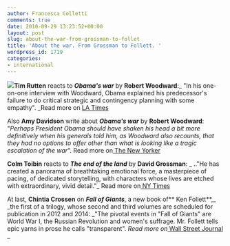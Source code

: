 ```yaml
---
author: Francesca Colletti
comments: true
date: 2010-09-29 13:23:52+00:00
layout: post
slug: about-the-war-from-grossman-to-follet
title: 'About the war. From Grossman to Follett. '
wordpress_id: 1719
categories:
- international
---
```


**![](http://ecx.images-amazon.com/images/I/51po%2Bq4SaQL._SL500_AA300_.jpg)Tim Rutten** reacts to _**Obama's war**_ by **Robert Woodward**:_ "In his one-on-one interview with Woodward, Obama explained his predecessor's failure to do critical strategic and contingency planning with some empathy". _Read more on [LA Times ](http://www.latimes.com/entertainment/news/la-et-rutten-20100927,0,6157028.story)

Also **Amy Davidson** write about _**Obama's war**_ by **Robert Woodward**: "_Perhaps President Obama should have shaken his head a bit more definitively when his generals told him, as Woodward also recounts, that they had no options to offer other than what is looking like a tragic escalation of the war_". Read more on[ The New Yorker](http://www.newyorker.com/online/blogs/closeread/2010/09/woodwards-troubled-sleep.html)

**Colm Toibin** reacts to _**The end of the land**_ by **David Grossman**:
_ .."He has created a panorama of breathtaking emotional force, a masterpiece of pacing, of dedicated storytelling, with characters whose lives are etched with extraordinary, vivid detail."_ Read more on[ NY Times](http://www.nytimes.com/2010/09/26/books/review/Toibin-t.html?_r=1&ref=review)

At last, **Chintia Crossen** on _**Fall of Giants**_, a new book of** Ken Follett**,_ _the first of a trilogy, whose second and third volumes are scheduled for publication in 2012 and 2014: _"The pivotal events in "Fall of Giants" are World War I, the Russian Revolution and women's suffrage. Mr. Follett tells epic yarns in prose he calls "transparent". _Read more on_[ Wall Street Journal](http://online.wsj.com/article/SB10001424052748703369704575461630787639848.html?mod=WSJ_Books_LS_Books_8)
_
